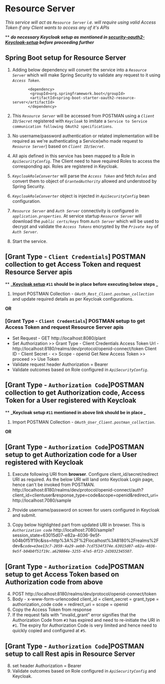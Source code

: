 # Resource Server
_This service will act as `Resource Server` i.e. will require using valid Access Token if any Client wants to access any of it's APIs_

 ** _**do necessary Keycloak setup as mentioned in [security-oauth2-Keycloak-setup](https://github.com/arijitdeb1/spring-security-6/tree/main/security-oauth2-Keycloak-setup) before proceeding further**_


## Spring Boot setup for Resource Server

 1. Adding below dependency will convert the service into a _`Resource Server`_ which will make Spring Security to validate any request to it using _`Access Token`_.
 
               <dependency>
        		<groupId>org.springframework.boot</groupId>
        		<artifactId>spring-boot-starter-oauth2-resource-server</artifactId>
               </dependency> 

 2. This _`Resource Server`_ will be accessed from POSTMAN using a _`Client ID/Secret`_ registered with _`Keycloak`_ to imitate a `Service to Service communication following OAuth2 specifications`.
 3. No username/password authentication or related implementation will be required as we're authenticating a Service(who made request to _`Resource Server`_) based on _`Client ID/Secret`_.
 4. All apis defined in this service has been mapped to a Role in _`ApiSecurityConfig`_. The Client need to have required Roles to access the corresponding api. Roles are registered in Keycloak.
 5. _`KeycloakRoleConverter`_ will parse the _`Access Token`_ and fetch _`Roles`_ and convert them to object of _`GrantedAuthority`_ allowed and understood by Spring Security.
 6. _`KeycloakRoleConverter`_ object is injected in _`ApiSecurityConfig`_ bean configuration.
 7. _`Resource Server`_ and _`Auth Server`_ connectivity is configured in _`application.properties`_. At service startup _`Resource Server`_ will download the _`public certs/keys`_ from _`Auth Server`_ which will be used to decrypt and validate the _`Access Tokens`_ encrypted by the _`Private key`_ of _`Auth Server`_.
 8. Start the service.
 
 ## [Grant Type - `Client Credentials`] POSTMAN collection to get Access Token and request Resource Server apis
 **  **_[Keycloak setup](https://github.com/arijitdeb1/spring-security-6/tree/main/security-oauth2-Keycloak-setup) `#11` should be in place before executing below steps _**
  1. Import POSTMAN Collection - _`OAuth_Rest_Client.postman_collection`_ and update required details as per Keycloak configurations.
  
  **OR**
  ### [Grant Type - `Client Credentials`] POSTMAN setup to get Access Token and request Resource Server apis
  - Set Request - GET http://localhost:8080/plant
  - Set Authorization >> Grant Type - Client Credentials
                         Access Token Url - http://localhost:8180/realms/dev/protocol/openid-connect/token
                         Client ID - <Client ID>
                         Client Secret - <>
                         Scope - openid 
                         Get New Access Token >> proceed >> Use Token
  - Validate request header Authorization = Bearer <Access Token>
  - Validate outcomes based on Role configured in _`ApiSecurityConfig`_.
  
  
  ## [Grant Type - `Authorization Code`]POSTMAN collection to get Authorization code, Access Token for a User registered with Keycloak</ins>
  **  **_Keycloak setup `#11` mentioned in above link should be in place _**
   1. Import POSTMAN Collection - _`OAuth_User_Client.postman_collection`_.
   
   **OR**
  ## [Grant Type - `Authorization Code`]POSTMAN setup to get Authorization code for a User registered with Keycloak
 
  1. Execute following URI from **browser**. Configure client_id/secret/redirect URI as required. As the below URI will land onto Keycloak Login page, hence can't be invoked from POSTMAN. 
      http://localhost:8180/realms/dev/protocol/openid-connect/auth?client_id=clientuser&response_type=code&scope=openid&redirect_uri=http://localhost:7080/sample 
    
  2. Provide username/password on screen for users configured in Keycloak and submit.
  3. Copy below highlighted part from updated URI in browser. This is _`Authorization code`_
   http://localhost:7080/sample?session_state=63015d07-e82a-4036-9e5f-b04b0f51f19c&iss=http%3A%2F%2Flocalhost%3A8180%2Frealms%2Fdev&_`code=e3ee13c7-2059-4a29-aeb0-7cd7534f374e.63015d07-e82a-4036-9e5f-b04b0f51f19c.a629804e-3255-47e5-8f23-2d3032345507`_.
   
  ## [Grant Type - `Authorization Code`]POSTMAN setup to get Access Token based on Authorization code from above
   
   4. POST http://localhost:8180/realms/dev/protocol/openid-connect/token
   5. Body - x-www-form-urlencoded
      client_id = 
      client_secret = 
      grant_type = authorization_code
      code = <above highlighted code> 
      redirect_uri =
      scope = openid
   6. Copy the Access Token from response
   7. If the request fails with "invalid_grant" error signifies that the Authorization Code from `#3` has expired and need to re-initiate the URI in `#1`. The expiry for Authorization Code is very limited and hence need to quickly copied and configured at `#5`.
   
  ## [Grant Type - `Authorization Code`]POSTMAN setup to call Rest apis in Resource Server
   8. set header Authorization = Bearer <Access Token>
   9. Validate outcomes based on Role configured in _`ApiSecurityConfig`_ and Keycloak.
      